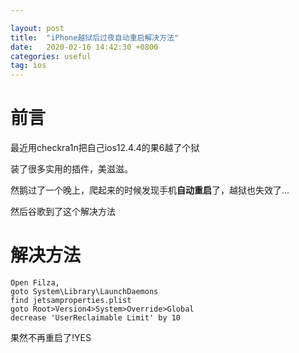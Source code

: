 ```yaml
---

layout: post
title:  "iPhone越狱后过夜自动重启解决方法"
date:   2020-02-16 14:42:30 +0800
categories: useful
tag: ios
---
```


# 前言

最近用checkra1n把自己ios12.4.4的果6越了个狱

装了很多实用的插件，美滋滋。

然鹅过了一个晚上，爬起来的时候发现手机**自动重启**了，越狱也失效了...

然后谷歌到了这个解决方法



# 解决方法

```
Open Filza,
goto System\Library\LaunchDaemons
find jetsamproperties.plist 
goto Root>Version4>System>Override>Global 
decrease 'UserReclaimable Limit' by 10
```

果然不再重启了!YES